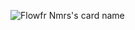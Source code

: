 ![Flowfr Nmrs's card name](https://cardivo.vercel.app/api?name=Flowfr%20Nmrs&description=Hi,%20I%27m%20a%20programmer%20and%20I%20have%20nothing%20to%20talk%20about%20yet.&image=https://avatars.githubusercontent.com/u/92493116?v=4&backgroundColor=%23c3c3c3&fontColor=%23000000)
